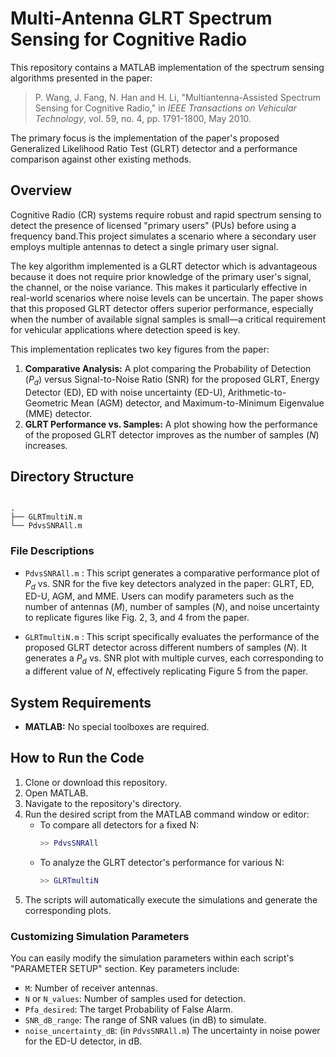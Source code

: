 
# Multi-Antenna GLRT Spectrum Sensing for Cognitive Radio

This repository contains a MATLAB implementation of the spectrum sensing algorithms presented in the paper:

> P. Wang, J. Fang, N. Han and H. Li, "Multiantenna-Assisted Spectrum Sensing for Cognitive Radio," in *IEEE Transactions on Vehicular Technology*, vol. 59, no. 4, pp. 1791-1800, May 2010. 

The primary focus is the implementation of the paper's proposed Generalized Likelihood Ratio Test (GLRT) detector and a performance comparison against other existing methods.

## Overview

Cognitive Radio (CR) systems require robust and rapid spectrum sensing to detect the presence of licensed "primary users" (PUs) before using a frequency band.This project simulates a scenario where a secondary user employs multiple antennas to detect a single primary user signal.

The key algorithm implemented is a GLRT detector which is advantageous because it does not require prior knowledge of the primary user's signal, the channel, or the noise variance. This makes it particularly effective in real-world scenarios where noise levels can be uncertain. The paper shows that this proposed GLRT detector offers superior performance, especially when the number of available signal samples is small—a critical requirement for vehicular applications where detection speed is key.

This implementation replicates two key figures from the paper:
1.  **Comparative Analysis:** A plot comparing the Probability of Detection ($P_d$) versus Signal-to-Noise Ratio (SNR) for the proposed GLRT, Energy Detector (ED), ED with noise uncertainty (ED-U), Arithmetic-to-Geometric Mean (AGM) detector, and Maximum-to-Minimum Eigenvalue (MME) detector.
2.  **GLRT Performance vs. Samples:** A plot showing how the performance of the proposed GLRT detector improves as the number of samples ($N$) increases.

## Directory Structure

```

.
├── GLRTmultiN.m
└── PdvsSNRAll.m

````

### File Descriptions

* `PdvsSNRAll.m` : This script generates a comparative performance plot of $P_d$ vs. SNR for the five key detectors analyzed in the paper: GLRT, ED, ED-U, AGM, and MME. Users can modify parameters such as the number of antennas ($M$), number of samples ($N$), and noise uncertainty to replicate figures like Fig. 2, 3, and 4 from the paper.

* `GLRTmultiN.m` : This script specifically evaluates the performance of the proposed GLRT detector across different numbers of samples ($N$). It generates a $P_d$ vs. SNR plot with multiple curves, each corresponding to a different value of $N$, effectively replicating Figure 5 from the paper.

## System Requirements

* **MATLAB:** No special toolboxes are required.

## How to Run the Code

1.  Clone or download this repository.
2.  Open MATLAB.
3.  Navigate to the repository's directory.
4.  Run the desired script from the MATLAB command window or editor:
    * To compare all detectors for a fixed N:
        ```matlab
        >> PdvsSNRAll
        ```
    * To analyze the GLRT detector's performance for various N:
        ```matlab
        >> GLRTmultiN
        ```
5.  The scripts will automatically execute the simulations and generate the corresponding plots.

### Customizing Simulation Parameters

You can easily modify the simulation parameters within each script's "PARAMETER SETUP" section. Key parameters include:
* `M`: Number of receiver antennas.
* `N` or `N_values`: Number of samples used for detection.
* `Pfa_desired`: The target Probability of False Alarm.
* `SNR_dB_range`: The range of SNR values (in dB) to simulate.
* `noise_uncertainty_dB`: (in `PdvsSNRAll.m`) The uncertainty in noise power for the ED-U detector, in dB.




